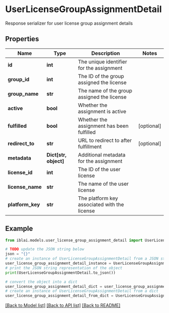 # UserLicenseGroupAssignmentDetail

Response serializer for user license group assignment details

## Properties

Name | Type | Description | Notes
------------ | ------------- | ------------- | -------------
**id** | **int** | The unique identifier for the assignment | 
**group_id** | **int** | The ID of the group assigned the license | 
**group_name** | **str** | The name of the group assigned the license | 
**active** | **bool** | Whether the assignment is active | 
**fulfilled** | **bool** | Whether the assignment has been fulfilled | [optional] 
**redirect_to** | **str** | URL to redirect to after fulfillment | [optional] 
**metadata** | **Dict[str, object]** | Additional metadata for the assignment | 
**license_id** | **int** | The ID of the user license | 
**license_name** | **str** | The name of the user license | 
**platform_key** | **str** | The platform key associated with the license | 

## Example

```python
from iblai.models.user_license_group_assignment_detail import UserLicenseGroupAssignmentDetail

# TODO update the JSON string below
json = "{}"
# create an instance of UserLicenseGroupAssignmentDetail from a JSON string
user_license_group_assignment_detail_instance = UserLicenseGroupAssignmentDetail.from_json(json)
# print the JSON string representation of the object
print(UserLicenseGroupAssignmentDetail.to_json())

# convert the object into a dict
user_license_group_assignment_detail_dict = user_license_group_assignment_detail_instance.to_dict()
# create an instance of UserLicenseGroupAssignmentDetail from a dict
user_license_group_assignment_detail_from_dict = UserLicenseGroupAssignmentDetail.from_dict(user_license_group_assignment_detail_dict)
```
[[Back to Model list]](../README.md#documentation-for-models) [[Back to API list]](../README.md#documentation-for-api-endpoints) [[Back to README]](../README.md)


